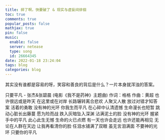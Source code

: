 ```yaml
---
title: 碎了啊，快要破了 & 现实与虚妄间徘徊
toc: true
comments: true
popular_posts: false
mathjax: true
pin: false
music:
  enable: false
  server: netease
  type: song
  id: 26664345
date: 2022-01-18 23:24:04
tags: blog
categories: blog
---
```


其实没有谁都是容易的呀，笑容和善良的背后是什么？一片本身就浑浊的答案。

只要平凡 - 张杰&张碧晨
(电影《我不是药神》主题曲)
作词：格格
作曲：黄超
也许很远或是昨天
在这里或在对岸
长路辗转离合悲欢
人聚又人散
放过对错才知答案
活着的勇敢
没有神的光环
你我生而平凡
在心碎中认清遗憾
生命漫长也短暂
跳动心脏长出藤蔓
愿为险而战
跌入灰暗坠入深渊
沾满泥土的脸
没有神的光环
握紧手中的平凡
此心此生无憾
生命的火已点燃
有一天也许会走远
也许还能再相见
无论在人群在天边
让我再看清你的脸
任泪水铺满了双眼
虽无言泪满面
不要神的光环
只要你的平凡

<!-- more -->